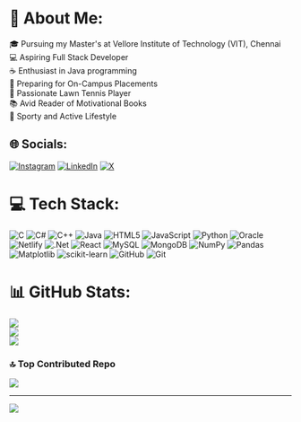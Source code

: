 # 💫 About Me:
🎓 Pursuing my Master's at Vellore Institute of Technology (VIT), Chennai<br>💻 Aspiring Full Stack Developer<br>☕ Enthusiast in Java programming <br>🎯 Preparing for On-Campus Placements<br>🎾 Passionate Lawn Tennis Player<br>📚 Avid Reader of Motivational Books<br>🏅 Sporty and Active Lifestyle


## 🌐 Socials:
[![Instagram](https://img.shields.io/badge/Instagram-%23E4405F.svg?logo=Instagram&logoColor=white)](https://instagram.com/sadhna_mall) [![LinkedIn](https://img.shields.io/badge/LinkedIn-%230077B5.svg?logo=linkedin&logoColor=white)](https://linkedin.com/in/sadhna-mall-786m) [![X](https://img.shields.io/badge/X-black.svg?logo=X&logoColor=white)](https://x.com/@SadhnaMall) 

# 💻 Tech Stack:
![C](https://img.shields.io/badge/c-%2300599C.svg?style=plastic&logo=c&logoColor=white) ![C#](https://img.shields.io/badge/c%23-%23239120.svg?style=plastic&logo=csharp&logoColor=white) ![C++](https://img.shields.io/badge/c++-%2300599C.svg?style=plastic&logo=c%2B%2B&logoColor=white) ![Java](https://img.shields.io/badge/java-%23ED8B00.svg?style=plastic&logo=openjdk&logoColor=white) ![HTML5](https://img.shields.io/badge/html5-%23E34F26.svg?style=plastic&logo=html5&logoColor=white) ![JavaScript](https://img.shields.io/badge/javascript-%23323330.svg?style=plastic&logo=javascript&logoColor=%23F7DF1E) ![Python](https://img.shields.io/badge/python-3670A0?style=plastic&logo=python&logoColor=ffdd54) ![Oracle](https://img.shields.io/badge/Oracle-F80000?style=plastic&logo=oracle&logoColor=white) ![Netlify](https://img.shields.io/badge/netlify-%23000000.svg?style=plastic&logo=netlify&logoColor=#00C7B7) ![.Net](https://img.shields.io/badge/.NET-5C2D91?style=plastic&logo=.net&logoColor=white) ![React](https://img.shields.io/badge/react-%2320232a.svg?style=plastic&logo=react&logoColor=%2361DAFB) ![MySQL](https://img.shields.io/badge/mysql-4479A1.svg?style=plastic&logo=mysql&logoColor=white) ![MongoDB](https://img.shields.io/badge/MongoDB-%234ea94b.svg?style=plastic&logo=mongodb&logoColor=white) ![NumPy](https://img.shields.io/badge/numpy-%23013243.svg?style=plastic&logo=numpy&logoColor=white) ![Pandas](https://img.shields.io/badge/pandas-%23150458.svg?style=plastic&logo=pandas&logoColor=white) ![Matplotlib](https://img.shields.io/badge/Matplotlib-%23ffffff.svg?style=plastic&logo=Matplotlib&logoColor=black) ![scikit-learn](https://img.shields.io/badge/scikit--learn-%23F7931E.svg?style=plastic&logo=scikit-learn&logoColor=white) ![GitHub](https://img.shields.io/badge/github-%23121011.svg?style=plastic&logo=github&logoColor=white) ![Git](https://img.shields.io/badge/git-%23F05033.svg?style=plastic&logo=git&logoColor=white)
# 📊 GitHub Stats:
![](https://github-readme-stats.vercel.app/api?username=sadhna786&theme=omni&hide_border=false&include_all_commits=false&count_private=false)<br/>
![](https://github-readme-streak-stats.herokuapp.com/?user=sadhna786&theme=omni&hide_border=false)<br/>
![](https://github-readme-stats.vercel.app/api/top-langs/?username=sadhna786&theme=omni&hide_border=false&include_all_commits=false&count_private=false&layout=compact)

### 🔝 Top Contributed Repo
![](https://github-contributor-stats.vercel.app/api?username=sadhna786&limit=5&theme=dark&combine_all_yearly_contributions=true)

---
[![](https://visitcount.itsvg.in/api?id=sadhna786&icon=4&color=6)](https://visitcount.itsvg.in)

<!-- Proudly created with GPRM ( https://gprm.itsvg.in ) -->
